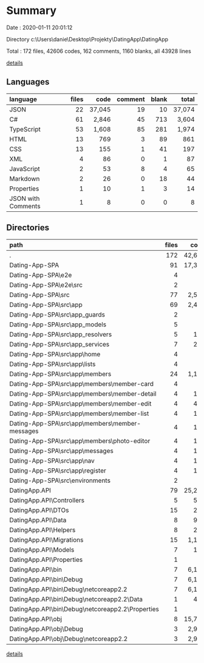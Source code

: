 # Summary

Date : 2020-01-11 20:01:12

Directory c:\Users\danie\Desktop\Projekty\DatingApp\DatingApp

Total : 172 files,  42606 codes, 162 comments, 1160 blanks, all 43928 lines

[details](details.md)

## Languages
| language | files | code | comment | blank | total |
| :--- | ---: | ---: | ---: | ---: | ---: |
| JSON | 22 | 37,045 | 19 | 10 | 37,074 |
| C# | 61 | 2,846 | 45 | 713 | 3,604 |
| TypeScript | 53 | 1,608 | 85 | 281 | 1,974 |
| HTML | 13 | 769 | 3 | 89 | 861 |
| CSS | 13 | 155 | 1 | 41 | 197 |
| XML | 4 | 86 | 0 | 1 | 87 |
| JavaScript | 2 | 53 | 8 | 4 | 65 |
| Markdown | 2 | 26 | 0 | 18 | 44 |
| Properties | 1 | 10 | 1 | 3 | 14 |
| JSON with Comments | 1 | 8 | 0 | 0 | 8 |

## Directories
| path | files | code | comment | blank | total |
| :--- | ---: | ---: | ---: | ---: | ---: |
| . | 172 | 42,606 | 162 | 1,160 | 43,928 |
| Dating-App-SPA | 91 | 17,303 | 117 | 438 | 17,858 |
| Dating-App-SPA\e2e | 4 | 64 | 7 | 11 | 82 |
| Dating-App-SPA\e2e\src | 2 | 27 | 1 | 8 | 36 |
| Dating-App-SPA\src | 77 | 2,505 | 88 | 403 | 2,996 |
| Dating-App-SPA\src\app | 69 | 2,414 | 17 | 368 | 2,799 |
| Dating-App-SPA\src\app\_guards | 2 | 37 | 0 | 5 | 42 |
| Dating-App-SPA\src\app\_models | 5 | 66 | 0 | 5 | 71 |
| Dating-App-SPA\src\app\_resolvers | 5 | 133 | 0 | 16 | 149 |
| Dating-App-SPA\src\app\_services | 7 | 259 | 3 | 57 | 319 |
| Dating-App-SPA\src\app\home | 4 | 58 | 1 | 14 | 73 |
| Dating-App-SPA\src\app\lists | 4 | 87 | 1 | 22 | 110 |
| Dating-App-SPA\src\app\members | 24 | 1,177 | 9 | 159 | 1,345 |
| Dating-App-SPA\src\app\members\member-card | 4 | 98 | 1 | 18 | 117 |
| Dating-App-SPA\src\app\members\member-detail | 4 | 162 | 1 | 19 | 182 |
| Dating-App-SPA\src\app\members\member-edit | 4 | 473 | 1 | 44 | 518 |
| Dating-App-SPA\src\app\members\member-list | 4 | 124 | 2 | 24 | 150 |
| Dating-App-SPA\src\app\members\member-messages | 4 | 144 | 3 | 23 | 170 |
| Dating-App-SPA\src\app\members\photo-editor | 4 | 176 | 1 | 31 | 208 |
| Dating-App-SPA\src\app\messages | 4 | 134 | 1 | 24 | 159 |
| Dating-App-SPA\src\app\nav | 4 | 114 | 1 | 20 | 135 |
| Dating-App-SPA\src\app\register | 4 | 154 | 1 | 28 | 183 |
| Dating-App-SPA\src\environments | 2 | 7 | 11 | 4 | 22 |
| DatingApp.API | 79 | 25,283 | 45 | 718 | 26,046 |
| DatingApp.API\Controllers | 5 | 533 | 9 | 165 | 707 |
| DatingApp.API\DTOs | 15 | 278 | 3 | 28 | 309 |
| DatingApp.API\Data | 8 | 914 | 1 | 61 | 976 |
| DatingApp.API\Helpers | 8 | 216 | 0 | 22 | 238 |
| DatingApp.API\Migrations | 15 | 1,142 | 8 | 413 | 1,563 |
| DatingApp.API\Models | 7 | 124 | 4 | 6 | 134 |
| DatingApp.API\Properties | 1 | 30 | 0 | 1 | 31 |
| DatingApp.API\bin | 7 | 6,105 | 0 | 2 | 6,107 |
| DatingApp.API\bin\Debug | 7 | 6,105 | 0 | 2 | 6,107 |
| DatingApp.API\bin\Debug\netcoreapp2.2 | 7 | 6,105 | 0 | 2 | 6,107 |
| DatingApp.API\bin\Debug\netcoreapp2.2\Data | 1 | 491 | 0 | 0 | 491 |
| DatingApp.API\bin\Debug\netcoreapp2.2\Properties | 1 | 30 | 0 | 1 | 31 |
| DatingApp.API\obj | 8 | 15,783 | 15 | 9 | 15,807 |
| DatingApp.API\obj\Debug | 3 | 2,979 | 15 | 8 | 3,002 |
| DatingApp.API\obj\Debug\netcoreapp2.2 | 3 | 2,979 | 15 | 8 | 3,002 |

[details](details.md)